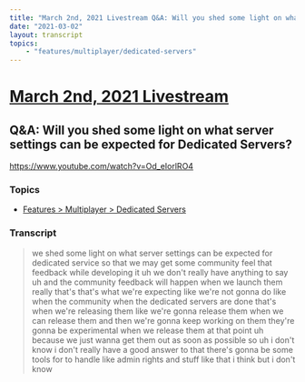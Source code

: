 ```yaml
---
title: "March 2nd, 2021 Livestream Q&A: Will you shed some light on what server settings can be expected for Dedicated Servers?"
date: "2021-03-02"
layout: transcript
topics:
    - "features/multiplayer/dedicated-servers"
---
```

# [March 2nd, 2021 Livestream](../2021-03-02.md)
## Q&A: Will you shed some light on what server settings can be expected for Dedicated Servers?
https://www.youtube.com/watch?v=Od_eIorlRO4

### Topics
* [Features > Multiplayer > Dedicated Servers](../topics/features/multiplayer/dedicated-servers.md)

### Transcript

> we shed some light on what server settings can be expected for dedicated service so that we may get some community feel that feedback while developing it uh we don't really have anything to say uh and the community feedback will happen when we launch them really that's that's what we're expecting like we're not gonna do like when the community when the dedicated servers are done that's when we're releasing them like we're gonna release them when we can release them and then we're gonna keep working on them they're gonna be experimental when we release them at that point uh because we just wanna get them out as soon as possible so uh i don't know i don't really have a good answer to that there's gonna be some tools for to handle like admin rights and stuff like that i think but i don't know
